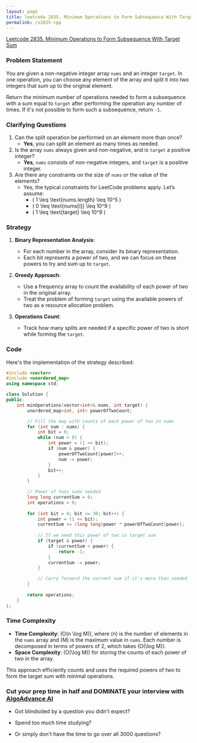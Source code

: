 ```yaml
---
layout: page
title: leetcode 2835. Minimum Operations to Form Subsequence With Target Sum
permalink: /s2835-cpp
---
```

[Leetcode 2835. Minimum Operations to Form Subsequence With Target Sum](https://algoadvance.github.io/algoadvance/l2835)
### Problem Statement
You are given a non-negative integer array `nums` and an integer `target`. In one operation, you can choose any element of the array and split it into two integers that sum up to the original element. 

Return the minimum number of operations needed to form a subsequence with a sum equal to `target` after performing the operation any number of times. If it's not possible to form such a subsequence, return `-1`.

### Clarifying Questions
1. Can the split operation be performed on an element more than once?
   - **Yes**, you can split an element as many times as needed.
2. Is the array `nums` always given and non-negative, and is `target` a positive integer?
   - **Yes**, `nums` consists of non-negative integers, and `target` is a positive integer.
3. Are there any constraints on the size of `nums` or the value of the elements?
   - Yes, the typical constraints for LeetCode problems apply. Let’s assume:
     - \( 1 \leq \text{nums.length} \leq 10^5 \)
     - \( 0 \leq \text{nums[i]} \leq 10^9 \)
     - \( 1 \leq \text{target} \leq 10^9 \)

### Strategy
1. **Binary Representation Analysis**:
   - For each number in the array, consider its binary representation.
   - Each bit represents a power of two, and we can focus on these powers to try and sum up to `target`.

2. **Greedy Approach**:
   - Use a frequency array to count the availability of each power of two in the original array.
   - Treat the problem of forming `target` using the available powers of two as a resource allocation problem.

3. **Operations Count**:
   - Track how many splits are needed if a specific power of two is short while forming the `target`.

### Code
Here's the implementation of the strategy described:

```cpp
#include <vector>
#include <unordered_map>
using namespace std;

class Solution {
public:
    int minOperations(vector<int>& nums, int target) {
        unordered_map<int, int> powerOfTwoCount;

        // Fill the map with counts of each power of two in nums
        for (int num : nums) {
            int bit = 0;
            while (num > 0) {
                int power = (1 << bit);
                if (num & power) {
                    powerOfTwoCount[power]++;
                    num -= power;
                }
                bit++;
            }
        }

        // Power of twos sums needed
        long long currentSum = 0;
        int operations = 0;
        
        for (int bit = 0; bit <= 30; bit++) {
            int power = (1 << bit);
            currentSum += (long long)power * powerOfTwoCount[power];
            
            // If we need this power of two in target sum
            if (target & power) {
                if (currentSum < power) {
                    return -1;
                }
                currentSum -= power;
            }

            // Carry forward the current sum if it's more than needed
        }
        
        return operations;
    }
};
```

### Time Complexity
- **Time Complexity**: \(O(n \log M)\), where \(n\) is the number of elements in the `nums` array and \(M\) is the maximum value in `nums`. Each number is decomposed in terms of powers of 2, which takes \(O(\log M)\).
- **Space Complexity**: \(O(\log M)\) for storing the counts of each power of two in the array.

This approach efficiently counts and uses the required powers of two to form the target sum with minimal operations.


### Cut your prep time in half and DOMINATE your interview with [AlgoAdvance AI](https://algoAdvance.com)

- Got blindsided by a question you didn't expect?

- Spend too much time studying?

- Or simply don't have the time to go over all 3000 questions?

